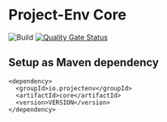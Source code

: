 # Project-Env Core

![Build](https://github.com/Project-Env/project-env-core/workflows/Build/badge.svg)
[![Quality Gate Status](https://sonarcloud.io/api/project_badges/measure?project=Project-Env_project-env-core&metric=alert_status)](https://sonarcloud.io/dashboard?id=Project-Env_project-env-core)

## Setup as Maven dependency
```
<dependency>
  <groupId>io.projectenv</groupId>
  <artifactId>core</artifactId>
  <version>VERSION</version>
</dependency>
```